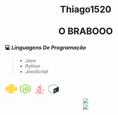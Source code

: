 <h1 align="center">Thiago1520<br><br>O BRABOOO</h1>

<h3>💻 <em>Linguagens De Programação</em></h3>
<blockquote>
  <ul>
    <li><em>Java</em></li>
    <li><em>Python</em></li>
    <li><em>JavaScript</em></li>
  </ul>
</blockquote>

<div style="display: inline_block"><br>
  <img align="center" alt="Python" height="30" width="40" src="https://raw.githubusercontent.com/devicons/devicon/master/icons/python/python-plain.svg">
  <img align="center" alt="NodeJS" height="30" width="40" src="https://raw.githubusercontent.com/devicons/devicon/master/icons/nodejs/nodejs-plain.svg">
  <img align="center" alt="Java" height="30" width="40" src="https://raw.githubusercontent.com/devicons/devicon/master/icons/java/java-plain.svg">
  <img align="center" alt="ShellScript" height="30" width="40" src="https://github.com/devicons/devicon/blob/master/icons/bash/bash-plain.svg">
</div>

<p align="center">
  <img src="https://github-readme-stats.vercel.app/api?username=thiago1520&show_icons=true&theme=radical"><br>
  <img height="165" src="https://github-readme-stats.vercel.app/api?username=thiago1520&show_icons=true&theme=radical"> 
</p>
